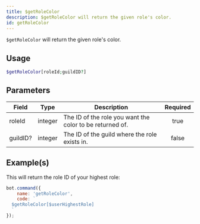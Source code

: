 ```yaml
---
title: $getRoleColor
description: $getRoleColor will return the given role's color.
id: getRoleColor
---
```


`$getRoleColor` will return the given role's color.

## Usage

```php
$getRoleColor[roleId;guildID?]
```

## Parameters

| Field    | Type    | Description                                              | Required |
| -------- | ------- | -------------------------------------------------------- | :------: |
| roleId   | integer | The ID of the role you want the color to be returned of. |   true   |
| guildID? | integer | The ID of the guild where the role exists in.            |  false   |

## Example(s)

This will return the role ID of your highest role:

```javascript
bot.command({
    name: 'getRoleColor',
    code: `
  $getRoleColor[$userHighestRole]
  `
});
```